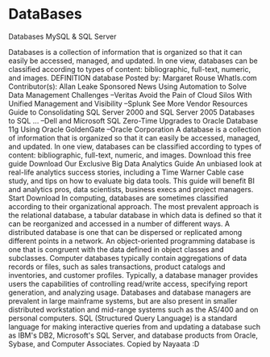 # DataBases
Databases MySQL &amp; SQL Server

Databases is a collection of information that is organized so that it can easily be accessed, managed, and updated. In one view, databases can be classified according to types of content: bibliographic, full-text, numeric, and images. DEFINITION database Posted by: Margaret Rouse WhatIs.com Contributor(s): Allan Leake Sponsored News Using Automation to Solve Data Management Challenges –Veritas Avoid the Pain of Cloud Silos With Unified Management and Visibility –Splunk See More Vendor Resources Guide to Consolidating SQL Server 2000 and SQL Server 2005 Databases to SQL ... –Dell and Microsoft SQL Zero-Time Upgrades to Oracle Database 11g Using Oracle GoldenGate –Oracle Corporation A database is a collection of information that is organized so that it can easily be accessed, managed, and updated. In one view, databases can be classified according to types of content: bibliographic, full-text, numeric, and images. Download this free guide Download Our Exclusive Big Data Analytics Guide An unbiased look at real-life analytics success stories, including a Time Warner Cable case study, and tips on how to evaluate big data tools. This guide will benefit BI and analytics pros, data scientists, business execs and project managers. Start Download In computing, databases are sometimes classified according to their organizational approach. The most prevalent approach is the relational database, a tabular database in which data is defined so that it can be reorganized and accessed in a number of different ways. A distributed database is one that can be dispersed or replicated among different points in a network. An object-oriented programming database is one that is congruent with the data defined in object classes and subclasses. Computer databases typically contain aggregations of data records or files, such as sales transactions, product catalogs and inventories, and customer profiles. Typically, a database manager provides users the capabilities of controlling read/write access, specifying report generation, and analyzing usage. Databases and database managers are prevalent in large mainframe systems, but are also present in smaller distributed workstation and mid-range systems such as the AS/400 and on personal computers. SQL (Structured Query Language) is a standard language for making interactive queries from and updating a database such as IBM's DB2, Microsoft's SQL Server, and database products from Oracle, Sybase, and Computer Associates.
Copied by Nayaata :D
